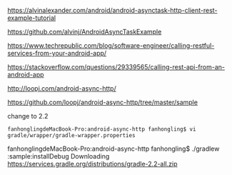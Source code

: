 https://alvinalexander.com/android/android-asynctask-http-client-rest-example-tutorial

https://github.com/alvinj/AndroidAsyncTaskExample

https://www.techrepublic.com/blog/software-engineer/calling-restful-services-from-your-android-app/

https://stackoverflow.com/questions/29339565/calling-rest-api-from-an-android-app

http://loopj.com/android-async-http/

https://github.com/loopj/android-async-http/tree/master/sample

change to 2.2
```
fanhonglingdeMacBook-Pro:android-async-http fanhongling$ vi gradle/wrapper/gradle-wrapper.properties 
```

fanhonglingdeMacBook-Pro:android-async-http fanhongling$ ./gradlew :sample:installDebug
Downloading https://services.gradle.org/distributions/gradle-2.2-all.zip

